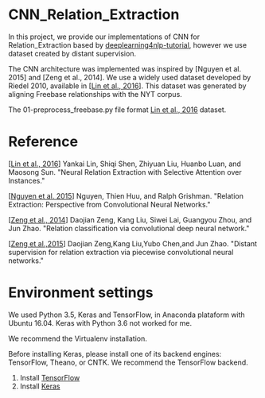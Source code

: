 # CNN_Relation_Extraction
In this project, we provide our implementations of CNN for Relation_Extraction based by [deeplearning4nlp-tutorial](https://github.com/UKPLab/deeplearning4nlp-tutorial/tree/master/2017-07_Seminar/Session%203%20-%20Relation%20CNN/code), however we use dataset created by distant supervision.

The CNN architecture was implemented was inspired by [Nguyen et al. 2015] and [Zeng et al., 2014].
We use a widely used dataset developed by Riedel 2010, available in [[Lin et al., 2016](https://github.com/thunlp/NRE)]. This dataset was generated by aligning Freebase relationships with the NYT corpus.

The 01-preprocess_freebase.py file format [Lin et al., 2016](https://github.com/thunlp/NRE) dataset.

# Reference
[[Lin et al., 2016](http://www.aclweb.org/anthology/P16-1200)] Yankai Lin, Shiqi Shen, Zhiyuan Liu, Huanbo Luan, and Maosong Sun. "Neural Relation Extraction with Selective Attention over Instances."

[[Nguyen et al. 2015](http://www.aclweb.org/anthology/W15-1506)] Nguyen, Thien Huu, and Ralph Grishman. "Relation Extraction: Perspective from Convolutional Neural Networks."

[[Zeng et al., 2014](http://www.aclweb.org/anthology/C14-1220)] Daojian Zeng, Kang Liu, Siwei Lai, Guangyou Zhou, and Jun Zhao. "Relation classification via convolutional deep neural network."

[[Zeng et al.,2015](http://www.aclweb.org/anthology/D15-1203)] Daojian Zeng,Kang Liu,Yubo Chen,and Jun Zhao. "Distant supervision for relation extraction via piecewise convolutional neural networks."

# Environment settings
We used Python 3.5, Keras and TensorFlow, in Anaconda plataform with Ubuntu 16.04.
Keras with Python 3.6 not worked for me.

We recommend the Virtualenv installation.

Before installing Keras, please install one of its backend engines: TensorFlow, Theano, or CNTK. We recommend the TensorFlow backend.

01. Install [TensorFlow](https://www.tensorflow.org/install/)
02. Install [Keras](https://keras.io/#installation)
